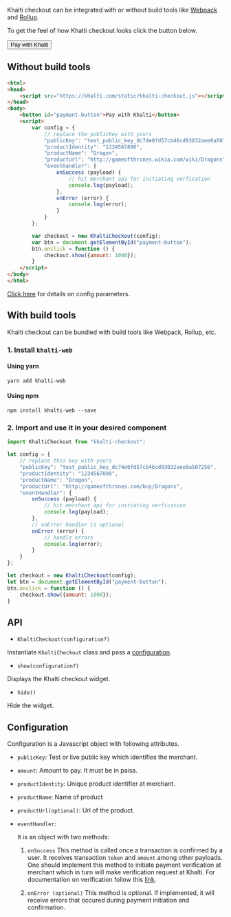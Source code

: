 Khalti checkout can be integrated with or without build tools like 
[Webpack](https://github.com/webpack/webpack) and [Rollup](https://github.com/rollup/rollup).

To get the feel of how Khalti checkout looks click the button below.

<button id="payment-button">Pay with Khalti</button>

## Without build tools

```html
<html>
<head>
	<script src="https://khalti.com/static/khalti-checkout.js"></script>
</head>
<body>
	<button id="payment-button">Pay with Khalti</button>
	<script>
		var config = {
			// replace the publicKey with yours
			"publicKey": "test_public_key_dc74e0fd57cb46cd93832aee0a507256",
			"productIdentity": "1234567890",
			"productName": "Dragon",
			"productUrl": "http://gameofthrones.wikia.com/wiki/Dragons",
			"eventHandler": {
				onSuccess (payload) {
					// hit merchant api for initiating verfication
					console.log(payload);
				},
				onError (error) {
					console.log(error);
				}
			}
		};

		var checkout = new KhaltiCheckout(config);
		var btn = document.getElementById("payment-button");
		btn.onclick = function () {
			checkout.show({amount: 1000});
		}
	</script>
</body>
</html>
```

[Click here](#configuration) for details on config parameters.

## With build tools
Khalti checkout can be bundled with build tools like Webpack, Rollup, etc.

### 1. Install `khalti-web`
#### Using yarn
`yarn add khalti-web`

#### Using npm
`npm install khalti-web --save`

### 2. Import and use it in your desired component
```javascript
import KhaltiCheckout from "khalti-checkout";

let config = {
	// replace this key with yours
	"publicKey": "test_public_key_dc74e0fd57cb46cd93832aee0a507256",
	"productIdentity": "1234567890",
	"productName": "Drogon",
	"productUrl": "http://gameofthrones.com/buy/Dragons",
	"eventHandler": {
		onSuccess (payload) {
			// hit merchant api for initiating verfication
			console.log(payload);
		},
		// onError handler is optional
		onError (error) {
			// handle errors
			console.log(error);
		}
	}
};

let checkout = new KhaltiCheckout(config);
let btn = document.getElementById("payment-button");
btn.onclick = function () {
	checkout.show({amount: 1000});
}
```

## API

- `KhaltiCheckout(configuration?)`

Instantiate `KhaltiCheckout` class and pass a [configuration](#descriptions-of-attributes).

- `show(configuration?)`

Displays the Khalti checkout widget.

- `hide()`

Hide the widget.

## Configuration
Configuration is a Javascript object with following attributes.

- `publicKey`: Test or live public key which identifies the merchant.

- `amount`: Amount to pay. It must be in paisa.

- `productIdentity`: Unique product identifier at merchant.

- `productName`: Name of product

- `productUrl(optional)`: Url of the product.

- `eventHandler`:
	
	It is an object with two methods:

	1. `onSuccess`
		This method is called once a transaction is confirmed by a user.
		It receives transaction `token` and `amount` among other payloads.
		One should implement this method to initiate payment verification 
		at merchant which in turn will make verification request at Khalti.
		For documentation on verification follow this [link](./../api/verification.md).

	2. `onError (optional)`
		This method is optional. If implemented, it will receive errors that occured during payment initiation and confirmation.
	
<script src="https://khalti.com/static/khalti-checkout.js"></script>
<script>
        var config = {
            // replace the publicKey with yours
            "publicKey": "test_public_key_dc74e0fd57cb46cd93832aee0a507256",
            "productIdentity": "1234567890",
            "productName": "Dragon",
            "productUrl": "http://gameofthrones.wikia.com/wiki/Dragons",
            "eventHandler": {
                onSuccess (payload) {
                    // hit merchant api for initiating verfication
                    console.log(payload);
                },
                onError (error) {
                    console.log(error);
                }
            }
        };

        var checkout = new KhaltiCheckout(config);
        var btn = document.getElementById("payment-button");
        btn.onclick = function () {
            checkout.show({amount: 1000});
        }
</script>


